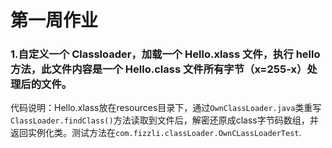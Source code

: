 # 第一周作业

### 1.自定义一个 Classloader，加载一个 Hello.xlass 文件，执行 hello 方法，此文件内容是一个 Hello.class 文件所有字节（x=255-x）处理后的文件。
代码说明：Hello.xlass放在resources目录下，通过`OwnClassLoader.java`类重写`ClassLoader.findClass()`方法读取到文件后，解密还原成class字节码数组，并返回实例化类。测试方法在`com.fizzli.classLoader.OwnCLassLoaderTest`.

